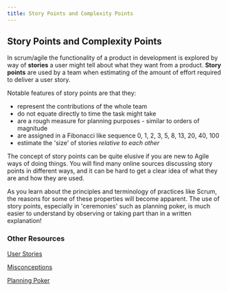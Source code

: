 ```yaml
---
title: Story Points and Complexity Points
---
```

## Story Points and Complexity Points

In scrum/agile the functionality of a product in development is explored by way of **stories** a user might tell about what they want from a product. **Story points** are used by a team when estimating of the amount of effort required to deliver a user story.

Notable features of story points are that they:

* represent the contributions of the whole team
* do not equate directly to time the task might take
* are a rough measure for planning purposes - similar to orders of magnitude
* are assigned in a Fibonacci like sequence  0, 1, 2, 3, 5, 8, 13, 20, 40, 100
* estimate the 'size' of stories *relative to each other*

The concept of story points can be quite elusive if you are new to Agile ways of doing things. You will find many online sources discussing story points in different ways, and it can be hard to get a clear idea of what they are and how they are used.

As you learn about the principles and terminology of practices like Scrum, the reasons for some of these properties will become apparent. The use of story points, especially in 'ceremonies' such as planning poker, is much easier to understand by observing or taking part than in a written explanation!

### Other Resources

[User Stories](https://guide.freecodecamp.org/agile/user-stories)

[Misconceptions](https://medium.com/bynder-tech/12-common-mistakes-made-when-using-story-points-f0bb9212d2f7)

[Planning Poker](https://www.mountaingoatsoftware.com/agile/planning-poker)

